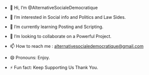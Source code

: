 - 👋 Hi, I’m @AlternativeSocialeDemocratique

- 👀 I’m interested in Social info and Politics and Law Sides.

- 🌱 I’m currently learning Posting and Scripting.

- 💞️ I’m looking to collaborate on a Powerful Project.

- 📫 How to reach me : alternativesocialedemocratique@gmail.com

- 😄 Pronouns: Enjoy.

- ⚡ Fun fact: Keep Supporting Us Thank You.

<!---
AlternativeSocialeDemocratique/AlternativeSocialeDemocratique is a ✨ special ✨ repository because its `README.md` (this file) appears on your GitHub profile.
You can click the Preview link to take a look at your changes.
--->

